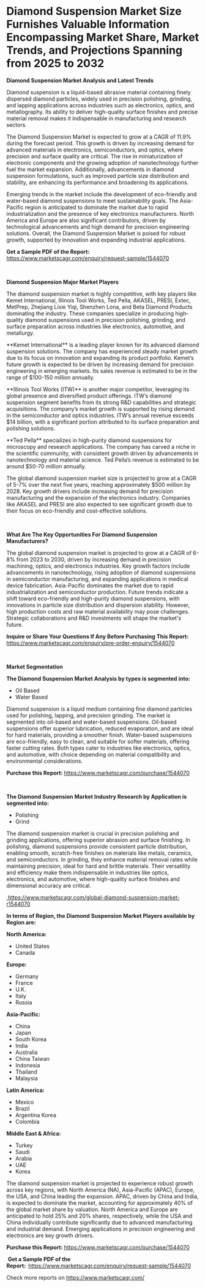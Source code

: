 <p><h1>Diamond Suspension Market Size Furnishes Valuable Information Encompassing Market Share, Market Trends, and Projections Spanning from 2025 to 2032</h1></p><p><strong>Diamond Suspension Market Analysis and Latest Trends</strong></p>
<p><p>Diamond suspension is a liquid-based abrasive material containing finely dispersed diamond particles, widely used in precision polishing, grinding, and lapping applications across industries such as electronics, optics, and metallography. Its ability to deliver high-quality surface finishes and precise material removal makes it indispensable in manufacturing and research sectors.</p><p>The Diamond Suspension Market is expected to grow at a CAGR of 11.9% during the forecast period. This growth is driven by increasing demand for advanced materials in electronics, semiconductors, and optics, where precision and surface quality are critical. The rise in miniaturization of electronic components and the growing adoption of nanotechnology further fuel the market expansion. Additionally, advancements in diamond suspension formulations, such as improved particle size distribution and stability, are enhancing its performance and broadening its applications.</p><p>Emerging trends in the market include the development of eco-friendly and water-based diamond suspensions to meet sustainability goals. The Asia-Pacific region is anticipated to dominate the market due to rapid industrialization and the presence of key electronics manufacturers. North America and Europe are also significant contributors, driven by technological advancements and high demand for precision engineering solutions. Overall, the Diamond Suspension Market is poised for robust growth, supported by innovation and expanding industrial applications.</p></p>
<p><strong>Get a Sample PDF of the Report:&nbsp;</strong> <a href="https://www.marketscagr.com/enquiry/request-sample/1544070?utm_campaign=2186&utm_medium=2&utm_source=Github&utm_content=ia&utm_term=26012025&utm_id=diamond-suspension">https://www.marketscagr.com/enquiry/request-sample/1544070</a></p>
<p>&nbsp;</p>
<p><strong>Diamond Suspension Major Market Players</strong></p>
<p><p>The diamond suspension market is highly competitive, with key players like Kemet International, Illinois Tool Works, Ted Pella, AKASEL, PRESI, Extec, MetPrep, Zhejiang Lixie Yiqi, Shenzhen Lona, and Beta Diamond Products dominating the industry. These companies specialize in producing high-quality diamond suspensions used in precision polishing, grinding, and surface preparation across industries like electronics, automotive, and metallurgy.</p><p>**Kemet International** is a leading player known for its advanced diamond suspension solutions. The company has experienced steady market growth due to its focus on innovation and expanding its product portfolio. Kemet’s future growth is expected to be driven by increasing demand for precision engineering in emerging markets. Its sales revenue is estimated to be in the range of $100-150 million annually.</p><p>**Illinois Tool Works (ITW)** is another major competitor, leveraging its global presence and diversified product offerings. ITW’s diamond suspension segment benefits from its strong R&D capabilities and strategic acquisitions. The company’s market growth is supported by rising demand in the semiconductor and optics industries. ITW’s annual revenue exceeds $14 billion, with a significant portion attributed to its surface preparation and polishing solutions.</p><p>**Ted Pella** specializes in high-purity diamond suspensions for microscopy and research applications. The company has carved a niche in the scientific community, with consistent growth driven by advancements in nanotechnology and material science. Ted Pella’s revenue is estimated to be around $50-70 million annually.</p><p>The global diamond suspension market size is projected to grow at a CAGR of 5-7% over the next five years, reaching approximately $500 million by 2028. Key growth drivers include increasing demand for precision manufacturing and the expansion of the electronics industry. Companies like AKASEL and PRESI are also expected to see significant growth due to their focus on eco-friendly and cost-effective solutions.</p></p>
<p>&nbsp;</p>
<p><strong>What Are The Key Opportunities For Diamond Suspension Manufacturers?</strong></p>
<p><p>The global diamond suspension market is projected to grow at a CAGR of 6-8% from 2023 to 2030, driven by increasing demand in precision machining, optics, and electronics industries. Key growth factors include advancements in nanotechnology, rising adoption of diamond suspensions in semiconductor manufacturing, and expanding applications in medical device fabrication. Asia-Pacific dominates the market due to rapid industrialization and semiconductor production. Future trends indicate a shift toward eco-friendly and high-purity diamond suspensions, with innovations in particle size distribution and dispersion stability. However, high production costs and raw material availability may pose challenges. Strategic collaborations and R&D investments will shape the market's future.</p></p>
<p><strong>Inquire or Share Your Questions If Any Before Purchasing This Report:</strong> <a href="https://www.marketscagr.com/enquiry/pre-order-enquiry/1544070?utm_campaign=2186&utm_medium=2&utm_source=Github&utm_content=ia&utm_term=26012025&utm_id=diamond-suspension">https://www.marketscagr.com/enquiry/pre-order-enquiry/1544070</a></p>
<p>&nbsp;</p>
<p><strong>Market Segmentation</strong></p>
<p><strong>The Diamond Suspension Market Analysis by types is segmented into:</strong></p>
<p><ul><li>Oil Based</li><li>Water Based</li></ul></p>
<p><p>Diamond suspension is a liquid medium containing fine diamond particles used for polishing, lapping, and precision grinding. The market is segmented into oil-based and water-based suspensions. Oil-based suspensions offer superior lubrication, reduced evaporation, and are ideal for hard materials, providing a smoother finish. Water-based suspensions are eco-friendly, easy to clean, and suitable for softer materials, offering faster cutting rates. Both types cater to industries like electronics, optics, and automotive, with choice depending on material compatibility and environmental considerations.</p></p>
<p><strong>Purchase this Report:&nbsp;</strong><a href="https://www.marketscagr.com/purchase/1544070?utm_campaign=2186&utm_medium=2&utm_source=Github&utm_content=ia&utm_term=26012025&utm_id=diamond-suspension">https://www.marketscagr.com/purchase/1544070</a></p>
<p>&nbsp;</p>
<p><strong>The Diamond Suspension Market Industry Research by Application is segmented into:</strong></p>
<p><ul><li>Polishing</li><li>Grind</li></ul></p>
<p><p>The diamond suspension market is crucial in precision polishing and grinding applications, offering superior abrasion and surface finishing. In polishing, diamond suspensions provide consistent particle distribution, enabling smooth, scratch-free finishes on materials like metals, ceramics, and semiconductors. In grinding, they enhance material removal rates while maintaining precision, ideal for hard and brittle materials. Their versatility and efficiency make them indispensable in industries like optics, electronics, and automotive, where high-quality surface finishes and dimensional accuracy are critical.</p></p>
<p><a href="https://www.marketscagr.com/global-diamond-suspension-market-r1544070?utm_campaign=2186&utm_medium=2&utm_source=Github&utm_content=ia&utm_term=26012025&utm_id=diamond-suspension">&nbsp;https://www.marketscagr.com/global-diamond-suspension-market-r1544070</a></p>
<p><strong>In terms of Region, the Diamond Suspension Market Players available by Region are:</strong></p>
<p>
    <p> <strong> North America: </strong>
        <ul>
            <li>United States</li>
            <li>Canada</li>
        </ul>
        </p> 
    <p> <strong> Europe: </strong>
        <ul>
            <li>Germany</li>
            <li>France</li>
            <li>U.K.</li>
            <li>Italy</li>
            <li>Russia</li>
        </ul>
        </p> 
    <p> <strong> Asia-Pacific: </strong>
        <ul>
            <li>China</li>
            <li>Japan</li>
            <li>South Korea</li>
            <li>India</li>
            <li>Australia</li>
            <li>China Taiwan</li>
            <li>Indonesia</li>
            <li>Thailand</li>
            <li>Malaysia</li>
        </ul>
        </p> 
    <p> <strong> Latin America: </strong>
        <ul>
            <li>Mexico</li>
            <li>Brazil</li>
            <li>Argentina Korea</li>
            <li>Colombia</li>
        </ul>
        </p> 
    <p> <strong> Middle East & Africa: </strong>
        <ul>
            <li>Turkey</li>
            <li>Saudi</li>
            <li>Arabia</li>
            <li>UAE</li>
            <li>Korea</li>
        </ul>
    </p>
    </p>
<p><p>The diamond suspension market is projected to experience robust growth across key regions, with North America (NA), Asia-Pacific (APAC), Europe, the USA, and China leading the expansion. APAC, driven by China and India, is expected to dominate the market, accounting for approximately 40% of the global market share by valuation. North America and Europe are anticipated to hold 25% and 20% shares, respectively, while the USA and China individually contribute significantly due to advanced manufacturing and industrial demand. Emerging applications in precision engineering and electronics are key growth drivers.</p></p>
<p><strong>Purchase this Report: </strong><a href="https://www.marketscagr.com/purchase/1544070?utm_campaign=2186&utm_medium=2&utm_source=Github&utm_content=ia&utm_term=26012025&utm_id=diamond-suspension">https://www.marketscagr.com/purchase/1544070</a></p>
<p>&nbsp;<strong>Get a Sample PDF of the Report:&nbsp;&nbsp;</strong><a href="https://www.marketscagr.com/enquiry/request-sample/1544070?utm_campaign=2186&utm_medium=2&utm_source=Github&utm_content=ia&utm_term=26012025&utm_id=diamond-suspension">https://www.marketscagr.com/enquiry/request-sample/1544070</a></p>
<p><strong></strong></p>
<p>Check more reports on <a href="https://www.marketscagr.com/?utm_campaign=2186&utm_medium=2&utm_source=Github&utm_content=ia&utm_term=26012025&utm_id=diamond-suspension">https://www.marketscagr.com/</a></p>
